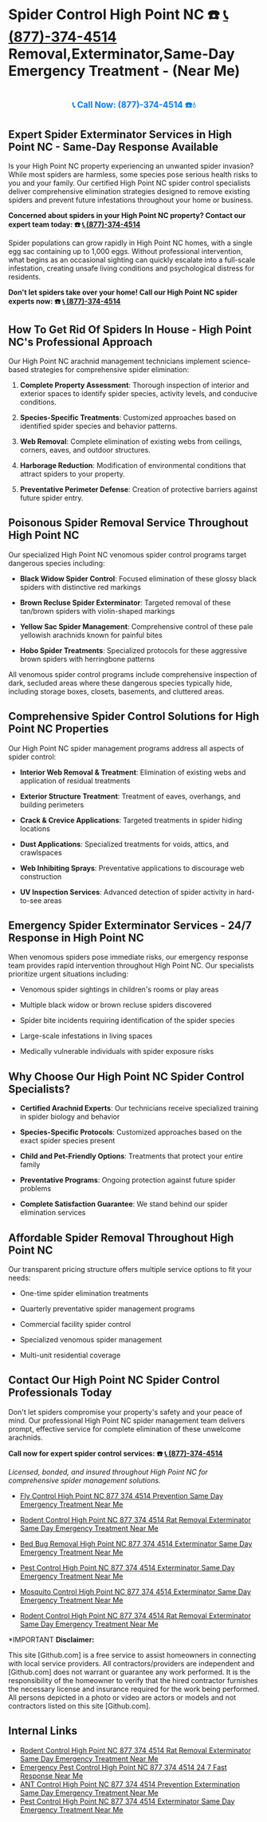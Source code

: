 # Spider Control High Point NC ☎️ [📞 (877)-374-4514](https://pest-control-4514.netlify.app) Removal,Exterminator,Same-Day Emergency Treatment - (Near Me)
# 

<p align="center" style="font-size: 1.2em; font-weight: bold; margin: 20px 0;">
  <a href="https://pest-control-4514.netlify.app" target="_blank" style="color: #007BFF; text-decoration: none;">📞 Call Now: (877)-374-4514 ☎️💧</a>
</p>

## Expert Spider Exterminator Services in High Point NC - Same-Day Response Available

Is your High Point NC property experiencing an unwanted spider invasion? While most spiders are harmless, some species pose serious health risks to you and your family. Our certified High Point NC spider control specialists deliver comprehensive elimination strategies designed to remove existing spiders and prevent future infestations throughout your home or business.

**Concerned about spiders in your High Point NC property? Contact our expert team today: ☎️ [📞 (877)-374-4514](https://pest-control-4514.netlify.app)**

Spider populations can grow rapidly in High Point NC homes, with a single egg sac containing up to 1,000 eggs. Without professional intervention, what begins as an occasional sighting can quickly escalate into a full-scale infestation, creating unsafe living conditions and psychological distress for residents.

**Don't let spiders take over your home! Call our High Point NC spider experts now: ☎️ [📞 (877)-374-4514](https://pest-control-4514.netlify.app)**

## How To Get Rid Of Spiders In House - High Point NC's Professional Approach

Our High Point NC arachnid management technicians implement science-based strategies for comprehensive spider elimination:

1. **Complete Property Assessment**: Thorough inspection of interior and exterior spaces to identify spider species, activity levels, and conducive conditions.

2. **Species-Specific Treatments**: Customized approaches based on identified spider species and behavior patterns.

3. **Web Removal**: Complete elimination of existing webs from ceilings, corners, eaves, and outdoor structures.

4. **Harborage Reduction**: Modification of environmental conditions that attract spiders to your property.

5. **Preventative Perimeter Defense**: Creation of protective barriers against future spider entry.

## Poisonous Spider Removal Service Throughout High Point NC

Our specialized High Point NC venomous spider control programs target dangerous species including:

- **Black Widow Spider Control**: Focused elimination of these glossy black spiders with distinctive red markings

- **Brown Recluse Spider Exterminator**: Targeted removal of these tan/brown spiders with violin-shaped markings

- **Yellow Sac Spider Management**: Comprehensive control of these pale yellowish arachnids known for painful bites

- **Hobo Spider Treatments**: Specialized protocols for these aggressive brown spiders with herringbone patterns

All venomous spider control programs include comprehensive inspection of dark, secluded areas where these dangerous species typically hide, including storage boxes, closets, basements, and cluttered areas.

## Comprehensive Spider Control Solutions for High Point NC Properties

Our High Point NC spider management programs address all aspects of spider control:

- **Interior Web Removal & Treatment**: Elimination of existing webs and application of residual treatments

- **Exterior Structure Treatment**: Treatment of eaves, overhangs, and building perimeters

- **Crack & Crevice Applications**: Targeted treatments in spider hiding locations

- **Dust Applications**: Specialized treatments for voids, attics, and crawlspaces

- **Web Inhibiting Sprays**: Preventative applications to discourage web construction

- **UV Inspection Services**: Advanced detection of spider activity in hard-to-see areas

## Emergency Spider Exterminator Services - 24/7 Response in High Point NC

When venomous spiders pose immediate risks, our emergency response team provides rapid intervention throughout High Point NC. Our specialists prioritize urgent situations including:

- Venomous spider sightings in children's rooms or play areas

- Multiple black widow or brown recluse spiders discovered

- Spider bite incidents requiring identification of the spider species

- Large-scale infestations in living spaces

- Medically vulnerable individuals with spider exposure risks

## Why Choose Our High Point NC Spider Control Specialists?

- **Certified Arachnid Experts**: Our technicians receive specialized training in spider biology and behavior

- **Species-Specific Protocols**: Customized approaches based on the exact spider species present

- **Child and Pet-Friendly Options**: Treatments that protect your entire family

- **Preventative Programs**: Ongoing protection against future spider problems

- **Complete Satisfaction Guarantee**: We stand behind our spider elimination services

## Affordable Spider Removal Throughout High Point NC

Our transparent pricing structure offers multiple service options to fit your needs:

- One-time spider elimination treatments

- Quarterly preventative spider management programs

- Commercial facility spider control

- Specialized venomous spider management

- Multi-unit residential coverage

## Contact Our High Point NC Spider Control Professionals Today

Don't let spiders compromise your property's safety and your peace of mind. Our professional High Point NC spider management team delivers prompt, effective service for complete elimination of these unwelcome arachnids.

**Call now for expert spider control services: ☎️ [📞 (877)-374-4514](https://pest-control-4514.netlify.app)**

*Licensed, bonded, and insured throughout High Point NC for comprehensive spider management solutions.*


- [Fly Control High Point NC 877 374 4514 Prevention Same Day Emergency Treatment Near Me](https://github.com/allyoucaneatsushiin/plumbing-texas/blob/main/Fly-Control-High-Point-NC-877-374-4514-Prevention-Same-Day-Emergency-Treatment-Near-Me.md)
- [Rodent Control High Point NC 877 374 4514 Rat Removal Exterminator Same Day Emergency Treatment Near Me](https://github.com/allyoucaneatsushiin/plumbing-texas/blob/main/Rodent-Control-High-Point-NC-877-374-4514-Rat-Removal-Exterminator-Same-Day-Emergency-Treatment-Near-Me.md)
- [Bed Bug Removal High Point NC 877 374 4514 Exterminator Same Day Emergency Treatment Near Me](https://github.com/allyoucaneatsushiin/plumbing-texas/blob/main/Bed-Bug-Removal-High-Point-NC-877-374-4514-Exterminator-Same-Day-Emergency-Treatment-Near-Me.md)


- [Pest Control High Point NC 877 374 4514 Exterminator Same Day Emergency Treatment Near Me](https://github.com/allyoucaneatsushiin/plumbing-texas/blob/main/Pest-Control-High-Point-NC-877-374-4514-Exterminator-Same-Day-Emergency-Treatment-Near-Me.md)
- [Mosquito Control High Point NC 877 374 4514 Exterminator Same Day Emergency Treatment Near Me](https://github.com/allyoucaneatsushiin/plumbing-texas/blob/main/Mosquito-Control-High-Point-NC-877-374-4514-Exterminator-Same-Day-Emergency-Treatment-Near-Me.md)
- [Rodent Control High Point NC 877 374 4514 Rat Removal Exterminator Same Day Emergency Treatment Near Me](https://github.com/allyoucaneatsushiin/plumbing-texas/blob/main/Rodent-Control-High-Point-NC-877-374-4514-Rat-Removal-Exterminator-Same-Day-Emergency-Treatment-Near-Me.md)


*IMPORTANT **Disclaimer:**  

This site [Github.com] is a free service to assist homeowners in connecting with local service providers. All contractors/providers are independent and [Github.com] does not warrant or guarantee any work performed. It is the responsibility of the homeowner to verify that the hired contractor furnishes the necessary license and insurance required for the work being performed. All persons depicted in a photo or video are actors or models and not contractors listed on this site [Github.com].


## Internal Links
- [Rodent Control High Point NC 877 374 4514 Rat Removal Exterminator Same Day Emergency Treatment Near Me](https://github.com/allyoucaneatsushiin/plumbing-texas/blob/main/Rodent-Control-High-Point-NC-877-374-4514-Rat-Removal-Exterminator-Same-Day-Emergency-Treatment-Near-Me.md)
- [Emergency Pest Control High Point NC 877 374 4514 24 7 Fast Response Near Me](https://github.com/allyoucaneatsushiin/plumbing-texas/blob/main/Emergency-Pest-Control-High-Point-NC-877-374-4514-24-7-Fast-Response-Near-Me.md)
- [ANT Control High Point NC 877 374 4514 Prevention Extermination Same Day Emergency Treatment Near Me](https://github.com/allyoucaneatsushiin/plumbing-texas/blob/main/ANT-Control-High-Point-NC-877-374-4514-Prevention-Extermination-Same-Day-Emergency-Treatment-Near-Me.md)
- [Pest Control High Point NC 877 374 4514 Exterminator Same Day Emergency Treatment Near Me](https://github.com/allyoucaneatsushiin/plumbing-texas/blob/main/Pest-Control-High-Point-NC-877-374-4514-Exterminator-Same-Day-Emergency-Treatment-Near-Me.md)
